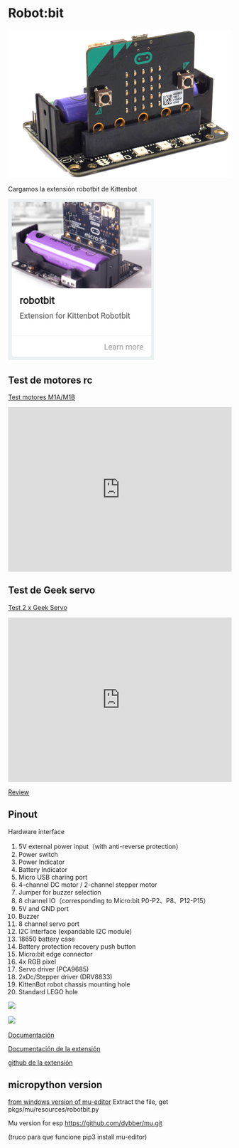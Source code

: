 # Robot:bit

![robotbit.png](./images/robotbit.png)

Cargamos la extensión robotbit de Kittenbot

![Extension_Robotbit](./images/Extension_Robotbit.png)

## Test de motores rc

[Test motores M1A/M1B](https://makecode.microbit.org/_7MD1DxemdTaw)


<div style="position:relative;height:calc(300px + 5em);width:100%;overflow:hidden;"><iframe style="position:absolute;top:0;left:0;width:100%;height:100%;" src="https://makecode.microbit.org/---codeembed#pub:_7MD1DxemdTaw" allowfullscreen="allowfullscreen" frameborder="0" sandbox="allow-scripts allow-same-origin"></iframe></div>

## Test de Geek servo

[Test 2 x Geek Servo](https://makecode.microbit.org/_acMT0fLeuRuP)


<div style="position:relative;height:calc(300px + 5em);width:100%;overflow:hidden;"><iframe style="position:absolute;top:0;left:0;width:100%;height:100%;" src="https://makecode.microbit.org/---codeembed#pub:_acMT0fLeuRuP" allowfullscreen="allowfullscreen" frameborder="0" sandbox="allow-scripts allow-same-origin"></iframe></div>

[Review](https://www.youtube.com/watch?v=80RS95HBOYs)

## Pinout

Hardware interface
1. 5V external power input（with anti-reverse protection）
1. Power switch
1. Power Indicator
1. Battery Indicator
1. Micro USB charing port
1. 4-channel DC motor / 2-channel stepper motor
1. Jumper for buzzer selection
1. 8 channel IO（corresponding to Micro:bit P0-P2、P8、P12-P15）
1. 5V and GND port
1. Buzzer
1. 8 channel servo port
1. I2C interface (expandable I2C module)
1. 18650 battery case
1. Battery protection recovery push button
1. Micro:bit edge connector
1. 4x RGB pixel
1. Servo driver (PCA9685)
1. 2xDc/Stepper driver (DRV8833)
1. KittenBot robot chassis mounting hole
1. Standard LEGO hole

![](https://camo.githubusercontent.com/7ee99cc9f8c1542f79a69c9086da96c13e7e2a4f/68747470733a2f2f692e6c6f6c692e6e65742f323031382f31322f30382f356330623238383036303632342e706e67)

![](https://camo.githubusercontent.com/614666c15df35b42eef3f20ad3b6bc4403b9082a/68747470733a2f2f692e6c6f6c692e6e65742f323031382f31322f30382f356330623238383039376433342e706e67)


[Documentación](https://www.kittenbot.cc/products/robotbit-robotics-expansion-board-for-micro-bit)


[Documentación de la extensión](https://makecode.microbit.org/pkg/kittenbot/pxt-robotbit)

[github de la extensión](https://github.com/kittenbot/pxt-robotbit)

## micropython version

[from windows version of mu-editor](https://www.kittenbot.cc/pages/software) Extract the file, get pkgs/mu/resources/robotbit.py

Mu version for esp https://github.com/dybber/mu.git

(truco para que funcione pip3 install mu-editor)

